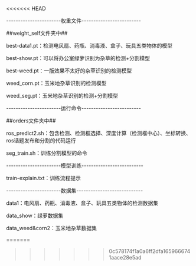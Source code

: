<<<<<<< HEAD

-----------------------权重文件-------------------------

##weight_self文件夹中##


best-data1.pt：检测电风扇、药瓶、消毒液、盒子、玩具五类物体的模型

best-show.pt：可以将办公室绿萝识别为杂草的检测+分割模型

best-weed.pt：一版效果不太好的杂草识别的检测模型

weed_corn.pt：玉米地杂草识别的检测模型

weed_seg.pt：玉米地杂草识别的检测+分割模型

-----------------------运行命令-------------------------

##orders文件夹中##

ros_predict2.sh：包含检测、检测框选择、深度计算（检测框中心）、坐标转换、ros话题发布和分割的代码运行

seg_train.sh：训练分割模型的命令

-----------------------模型训练--------------------------

train-explain.txt：训练流程提示

-----------------------数据集----------------------------

data1：电风扇、药瓶、消毒液、盒子、玩具五类物体的检测数据集

data_show：绿萝数据集

data_weed&corn2：玉米地杂草数据集

=======
>>>>>>> 0c578174f1a0a6ff2dfa1659666741aace28e5ad

